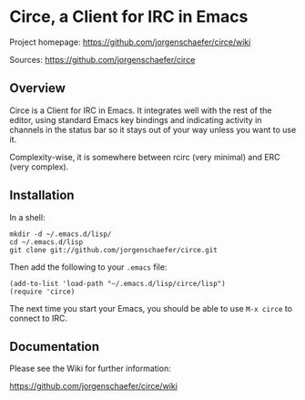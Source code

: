 # Circe, a Client for IRC in Emacs

Project homepage: https://github.com/jorgenschaefer/circe/wiki

Sources: https://github.com/jorgenschaefer/circe


## Overview

Circe is a Client for IRC in Emacs. It integrates well with the rest
of the editor, using standard Emacs key bindings and indicating
activity in channels in the status bar so it stays out of your way
unless you want to use it.

Complexity-wise, it is somewhere between rcirc (very minimal) and ERC
(very complex).


## Installation

In a shell:

```Shell
mkdir -d ~/.emacs.d/lisp/
cd ~/.emacs.d/lisp
git clone git://github.com/jorgenschaefer/circe.git
```

Then add the following to your `.emacs` file:

```Lisp
(add-to-list 'load-path "~/.emacs.d/lisp/circe/lisp")
(require 'circe)
```

The next time you start your Emacs, you should be able to use
`M-x circe` to connect to IRC.


## Documentation

Please see the Wiki for further information:

https://github.com/jorgenschaefer/circe/wiki
